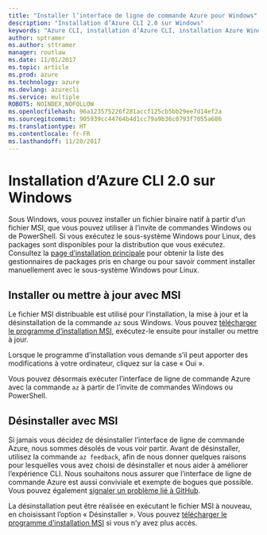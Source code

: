 ```yaml
---
title: "Installer l’interface de ligne de commande Azure pour Windows"
description: "Installation d’Azure CLI 2.0 sur Windows"
keywords: "Azure CLI, installation d’Azure CLI, installation Azure Windows, Azure CLI Windows, Azure Windows"
author: sptramer
ms.author: sttramer
manager: routlaw
ms.date: 11/01/2017
ms.topic: article
ms.prod: azure
ms.technology: azure
ms.devlang: azurecli
ms.service: multiple
ROBOTS: NOINDEX,NOFOLLOW
ms.openlocfilehash: 96a123575226f281accf125cb5bb29ee7d14ef2a
ms.sourcegitcommit: 905939cc44764b4d1cc79a9b36c0793f7055a686
ms.translationtype: HT
ms.contentlocale: fr-FR
ms.lasthandoff: 11/20/2017
---
```

# <a name="install-azure-cli-20-on-windows"></a>Installation d’Azure CLI 2.0 sur Windows

Sous Windows, vous pouvez installer un fichier binaire natif à partir d’un fichier MSI, que vous pouvez utiliser à l’invite de commandes Windows ou de PowerShell. Si vous exécutez le sous-système Windows pour Linux, des packages sont disponibles pour la distribution que vous exécutez. Consultez la [page d’installation principale](install-azure-cli.md) pour obtenir la liste des gestionnaires de packages pris en charge ou pour savoir comment installer manuellement avec le sous-système Windows pour Linux.

## <a name="install-or-update-with-msi"></a>Installer ou mettre à jour avec MSI

Le fichier MSI distribuable est utilisé pour l’installation, la mise à jour et la désinstallation de la commande `az` sous Windows. Vous pouvez [télécharger le programme d’installation MSI](https://aka.ms/InstallAzureCliWindows), exécutez-le ensuite pour installer ou mettre à jour.

Lorsque le programme d’installation vous demande s’il peut apporter des modifications à votre ordinateur, cliquez sur la case « Oui ».

Vous pouvez désormais exécuter l’interface de ligne de commande Azure avec la commande `az` à partir de l’invite de commandes Windows ou PowerShell.

## <a name="uninstall-with-msi"></a>Désinstaller avec MSI

Si jamais vous décidez de désinstaller l’interface de ligne de commande Azure, nous sommes désolés de vous voir partir. Avant de désinstaller, utilisez la commande `az feedback`, afin de nous donner quelques raisons pour lesquelles vous avez choisi de désinstaller et nous aider à améliorer l’expérience CLI. Nous souhaitons nous assurer que l’interface de ligne de commande Azure est aussi conviviale et exempte de bogues que possible. Vous pouvez également [signaler un problème lié à GitHub](https://github.com/Azure/azure-cli/issues).

La désinstallation peut être réalisée en exécutant le fichier MSI à nouveau, en choisissant l’option « Désinstaller ». Vous pouvez [télécharger le programme d’installation MSI](https://aka.ms/InstallAzureCliWindows) si vous n’y avez plus accès.
